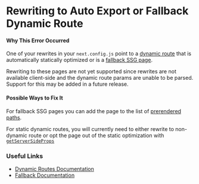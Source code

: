 Rewriting to Auto Export or Fallback Dynamic Route
==================================================

#### Why This Error Occurred

One of your rewrites in your `next.config.js` point to a [dynamic route](https://nextjs.org/docs/routing/dynamic-routes) that is automatically statically optimized or is a [fallback SSG page](https://nextjs.org/docs/basic-features/data-fetching#the-fallback-key-required).

Rewriting to these pages are not yet supported since rewrites are not available client-side and the dynamic route params are unable to be parsed. Support for this may be added in a future release.

#### Possible Ways to Fix It

For fallback SSG pages you can add the page to the list of [prerendered paths](https://nextjs.org/docs/basic-features/data-fetching#the-paths-key-required).

For static dynamic routes, you will currently need to either rewrite to non-dynamic route or opt the page out of the static optimization with [`getServerSideProps`](https://nextjs.org/docs/basic-features/data-fetching#getserversideprops-server-side-rendering)

### Useful Links

-   [Dynamic Routes Documentation](https://nextjs.org/docs/routing/dynamic-routes)
-   [Fallback Documentation](https://nextjs.org/docs/basic-features/data-fetching#the-fallback-key-required)
